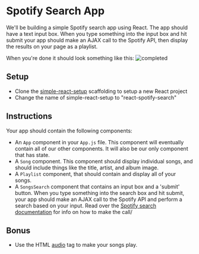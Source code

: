 # Spotify Search App
We'll be building a simple Spotify search app using React. The app should have a text input box. When you type something into the input box and hit submit your app should make an AJAX call to the Spotify API, then display the results on your page as a playlist.

When you're done it should look something like this:
![completed](http://i.imgur.com/uEMldHP.png)

## Setup
- Clone the [simple-react-setup](https://github.com/nmadd/simple-react-setup) scaffolding to setup a new React project
- Change the name of simple-react-setup to "react-spotify-search"

## Instructions
Your app should contain the following components:
- An `App` component in your `App.js` file. This component will eventually contain all of our other components. It will also be our only component that has state.
- A `Song` component. This component should display individual songs, and should include things like the title, artist, and album image.
- A `Playlist` component, that should contain and display all of your songs.
- A `SongsSearch` component that contains an input box and a 'submit' button. When you type something into the search box and hit submit, your app should make an AJAX call to the Spotify API and perform a search based on your input. Read over the [Spotify search documentation](https://developer.spotify.com/web-api/search-item/) for info on how to make the call/  

## Bonus
- Use the HTML [audio](https://developer.mozilla.org/en-US/docs/Web/HTML/Element/audio) tag to make your songs play.
